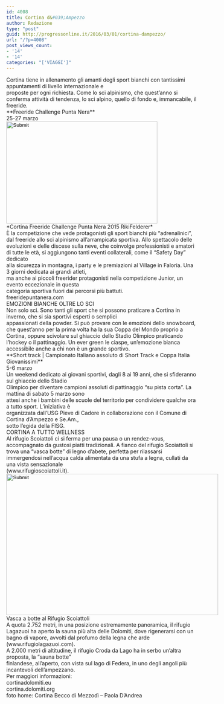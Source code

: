 ```yaml
---
id: 4008
title: Cortina d&#039;Ampezzo
author: Redazione
type: "post"
guid: http://progressonline.it/2016/03/01/cortina-dampezzo/
url: "/?p=4008"
post_views_count:
- '14'
- '14'
categories: "['VIAGGI']"
---
```


<div>Cortina tiene in allenamento gli amanti degli sport bianchi con tantissimi appuntamenti di livello internazionale e</div><div>proposte per ogni richiesta. Come lo sci alpinismo, che quest’anno si conferma attività di tendenza, lo sci alpino, quello di fondo e, immancabile, il freeride.</div><div> </div><div>**Freeride Challenge Punta Nera**</div><div>25-27 marzo</div><div><input height="270" src="/FCKFiles/Cortina_Freeride_Challenge_Punta_Nera_2015_RikiFelderer (260)(1).jpg" type="image" width="400"></input></div><div>*Cortina Freeride Challenge Punta Nera 2015 RikiFelderer*</div><div> </div><div>È la competizione che vede protagonisti gli sport bianchi più “adrenalinici”, dal freeride allo sci alpinismo all’arrampicata sportiva. Allo spettacolo delle evoluzioni e delle discese sulla neve, che coinvolge professionisti e amatori di tutte le età, si aggiungono tanti eventi collaterali, come il “Safety Day” dedicato</div><div>alla sicurezza in montagna, i party e le premiazioni al Village in Faloria. Una 3 giorni dedicata ai grandi atleti,</div><div>ma anche ai piccoli freerider protagonisti nella competizione Junior, un evento eccezionale in questa</div><div>categoria sportiva fuori dai percorsi più battuti.</div><div>freeridepuntanera.com</div><div> </div><div> </div><div>EMOZIONI BIANCHE OLTRE LO SCI</div><div>Non solo sci. Sono tanti gli sport che si possono praticare a Cortina in inverno, che si sia sportivi esperti o semplici</div><div>appassionati della powder. Si può provare con le emozioni dello snowboard, che quest’anno per la prima volta ha la sua Coppa del Mondo proprio a Cortina, oppure scivolare sul ghiaccio dello Stadio Olimpico praticando l’hockey o il pattinaggio. Un ever green le ciaspe, un’emozione bianca accessibile anche a chi non è un grande sportivo.</div><div> </div><div>**Short track | Campionato Italiano assoluto di Short Track e Coppa Italia Giovanissimi**</div><div>5-6 marzo</div><div>Un weekend dedicato ai giovani sportivi, dagli 8 ai 19 anni, che si sfideranno sul ghiaccio dello Stadio</div><div>Olimpico per diventare campioni assoluti di pattinaggio “su pista corta”. La mattina di sabato 5 marzo sono</div><div>attesi anche i bambini delle scuole del territorio per condividere qualche ora a tutto sport. L’iniziativa è</div><div>organizzata dall’USG Pieve di Cadore in collaborazione con il Comune di Cortina d’Ampezzo e Se.Am.,</div><div>sotto l’egida della FISG.</div><div> </div><div> </div><div>CORTINA A TUTTO WELLNESS</div><div>Al rifugio Scoiattoli ci si ferma per una pausa o un rendez-vous, accompagnato da gustosi piatti tradizionali. A fianco del rifugio Scoiattoli si trova una “vasca botte” di legno d’abete, perfetta per rilassarsi immergendosi nell’acqua calda alimentata da una stufa a legna, cullati da una vista sensazionale</div><div>(www.rifugioscoiattoli.it).</div><div><input height="374" src="/FCKFiles/© www_bandion_it_Vasca a botte al Rifugio Scoiattoli.JPG" type="image" width="561"></input></div><div>Vasca a botte al Rifugio Scoiattoli</div><div> </div><div>A quota 2.752 metri, in una posizione estremamente panoramica, il rifugio Lagazuoi ha aperto la sauna più alta delle Dolomiti, dove rigenerarsi con un bagno di vapore, avvolti dal profumo della legna che arde (www.rifugiolagazuoi.com).</div><div>A 2.000 metri di altitudine, il rifugio Croda da Lago ha in serbo un’altra proposta, la “sauna botte”</div><div>finlandese, all’aperto, con vista sul lago di Federa, in uno degli angoli più incantevoli dell’ampezzano.</div><div> </div><div>Per maggiori informazioni:</div><div>cortinadolomiti.eu</div><div>cortina.dolomiti.org </div><div> </div><div>foto home: Cortina Becco di Mezzodì – Paola D’Andrea</div><div> </div>
